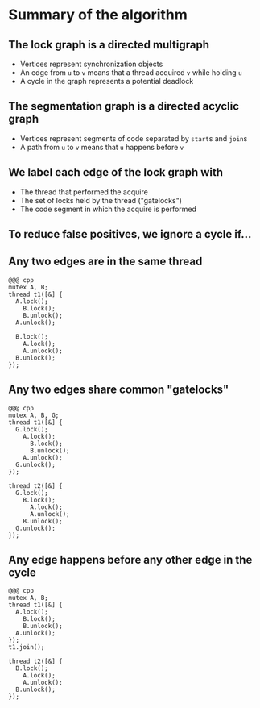 <!SLIDE>
# Summary of the algorithm


<!SLIDE smbullets>
## The lock graph is a directed multigraph

* Vertices represent synchronization objects
* An edge from `u` to `v` means that a thread acquired `v` while holding `u`
* A cycle in the graph represents a potential deadlock


<!SLIDE smbullets>
## The segmentation graph is a directed acyclic graph

* Vertices represent segments of code separated by `start`s and `join`s
* A path from `u` to `v` means that `u` happens before `v`


<!SLIDE smbullets>
## We label each edge of the lock graph with

* The thread that performed the acquire
* The set of locks held by the thread ("gatelocks")
* The code segment in which the acquire is performed


<!SLIDE>
## To reduce false positives, we ignore a cycle if...


<!SLIDE small centered-code>
## Any two edges are in the same thread

    @@@ cpp
    mutex A, B;
    thread t1([&] {
      A.lock();
        B.lock();
        B.unlock();
      A.unlock();

      B.lock();
        A.lock();
        A.unlock();
      B.unlock();
    });


<!SLIDE small centered-code>
## Any two edges share common "gatelocks"

    @@@ cpp
    mutex A, B, G;
    thread t1([&] {
      G.lock();
        A.lock();
          B.lock();
          B.unlock();
        A.unlock();
      G.unlock();
    });

    thread t2([&] {
      G.lock();
        B.lock();
          A.lock();
          A.unlock();
        B.unlock();
      G.unlock();
    });


<!SLIDE small centered-code>
## Any edge happens before any other edge in the cycle

    @@@ cpp
    mutex A, B;
    thread t1([&] {
      A.lock();
        B.lock();
        B.unlock();
      A.unlock();
    });
    t1.join();

    thread t2([&] {
      B.lock();
        A.lock();
        A.unlock();
      B.unlock();
    });
